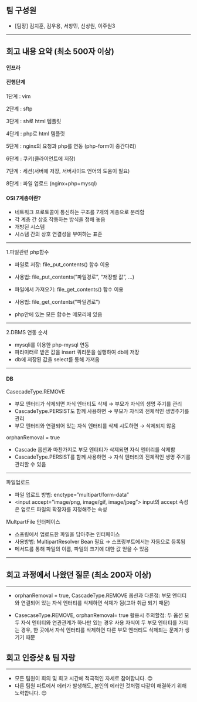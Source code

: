 팀 구성원
---
- [팀장] 김치훈, 김우용, 서창민, 신상원, 이주원3
---

## 회고 내용 요약 (최소 500자 이상)

#### 인프라

#### 진행단계

1단계 : vim

2단계 : sftp

3단계 : sh로 html 템플릿

4단계 : php로 html 템플릿

5단계 : nginx의 요청과 php를 연동 (php-form이 중간다리)

6단계 : 쿠키(클라이언트에 저장)

7단계 : 세션(서버에 저장, 서버사이드 언어의 도움이 필요)

8단계 : 파일 업로드 (nginx+php+mysql)


#### OSI 7계층이란?

- 네트워크 프로토콜이 통신하는 구조를 7개의 계층으로 분리함
- 각 계층 간 상호 작동하는 방식을 정해 놓음
- 개방된 시스템
- 시스템 간의 상호 연결성을 부여하는 표준

---

1.파일관련 php함수

- 파일로 저장: file_put_contents() 함수 이용

- 사용법: file_put_contents(”파일경로”, “저장할 값”, …)


- 파일에서 가져오기: file_get_contents() 함수 이용

- 사용법: file_get_contents(”파일경로”)

* php안에 있는 모든 함수는 메모리에 있음


---

2.DBMS 연동 순서

- mysqli를 이용한 php-mysql 연동
- 파라미터로 받은 값을 insert 쿼리문을 실행하여 db에 저장
- db에 저장된 값을 select를 통해 가져옴

---

#### DB

CasecadeType.REMOVE

- 부모 엔터티가 삭제되면 자식 엔터티도 삭제
→ 부모가 자식의 생명 주기를 관리
- CascadeType.PERSIST도 함께 사용하면
→ 부모가 자식의 전체적인 생명주기를 관리
- 부모 엔터티와 연결되어 있는 자식 엔터티를 삭제 시도하면
→ 삭제되지 않음

orphanRemoval = true

- Cascade 옵션과 마찬가지로 부모 엔터티가 삭제되면 자식 엔터리를 삭제함
- CascadeType.PERSIST를 함께 사용하면
→ 자식 엔터티의 전체적인 생명 주기를 관리할 수 있음

--- 
파일업로드

- 파일 업로드  방법:
enctype=”multipart/form-data”
- <input accept=”image/png, image/gif, image/jpeg”>
input의 accept 속성은 업로드 파일의 확장자를 지정해주는 속성

MultpartFile 인터페이스

- 스프링에서 업로드한 파일을 담아주는 인터페이스
- 사용방법: MultipartResolver Bean 필요
→ 스프링부트에서는 자동으로 등록됨
- 메서드를 통해 파일의 이름, 파일의 크기에 대한 값 얻을 수 있음

---
## 회고 과정에서 나왔던 질문 (최소 200자 이상)
---
- orphanRemoval = true, CascadeType.REMOVE 옵션과 다른점: 
부모 엔터티와 연결되어 있는 자식 엔터티를 삭제하면 삭제가 됨(고아 취급 되기 때문)

- CasecaseType.REMOVE, orphanRemoval= true 활용시 주의할점:
두 옵션 모두 자식 엔터티와 연관관계가 하나만 있는 경우 사용
자식이 두 부모 엔터티를 가지는 경우, 한 곳에서 자식 엔터티를 삭제하면 다른 부모 엔터티도 삭제되는 문제가 생기기 때문

## 회고 인증샷 & 팀 자랑
---
* 모든 팀원이 회의 및 회고 시간에 적극적인 자세로 참여합니다. 😊
* 다른 팀원 파트에서 에러가 발생해도, 본인의 에러인 것처럼 다같이 해결하기 위해 노력합니다. 😊
